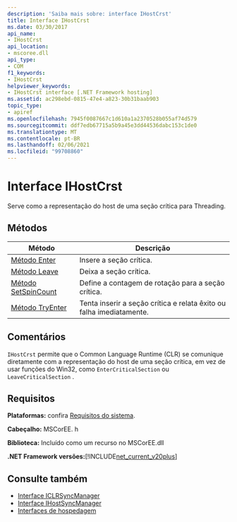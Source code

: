 ```yaml
---
description: 'Saiba mais sobre: interface IHostCrst'
title: Interface IHostCrst
ms.date: 03/30/2017
api_name:
- IHostCrst
api_location:
- mscoree.dll
api_type:
- COM
f1_keywords:
- IHostCrst
helpviewer_keywords:
- IHostCrst interface [.NET Framework hosting]
ms.assetid: ac298ebd-0815-47e4-a823-30b31baab903
topic_type:
- apiref
ms.openlocfilehash: 7945f0087667c1d610a1a2370528b055af74d579
ms.sourcegitcommit: ddf7edb67715a5b9a45e3dd44536dabc153c1de0
ms.translationtype: MT
ms.contentlocale: pt-BR
ms.lasthandoff: 02/06/2021
ms.locfileid: "99708860"
---
```

# <a name="ihostcrst-interface"></a>Interface IHostCrst

Serve como a representação do host de uma seção crítica para Threading.  
  
## <a name="methods"></a>Métodos  
  
|Método|Descrição|  
|------------|-----------------|  
|[Método Enter](ihostcrst-enter-method.md)|Insere a seção crítica.|  
|[Método Leave](ihostcrst-leave-method.md)|Deixa a seção crítica.|  
|[Método SetSpinCount](ihostcrst-setspincount-method.md)|Define a contagem de rotação para a seção crítica.|  
|[Método TryEnter](ihostcrst-tryenter-method.md)|Tenta inserir a seção crítica e relata êxito ou falha imediatamente.|  
  
## <a name="remarks"></a>Comentários  

 `IHostCrst` permite que o Common Language Runtime (CLR) se comunique diretamente com a representação do host de uma seção crítica, em vez de usar funções do Win32, como `EnterCriticalSection` ou `LeaveCriticalSection` .  
  
## <a name="requirements"></a>Requisitos  

 **Plataformas:** confira [Requisitos do sistema](../../get-started/system-requirements.md).  
  
 **Cabeçalho:** MSCorEE. h  
  
 **Biblioteca:** Incluído como um recurso no MSCorEE.dll  
  
 **.NET Framework versões:**[!INCLUDE[net_current_v20plus](../../../../includes/net-current-v20plus-md.md)]  
  
## <a name="see-also"></a>Consulte também

- [Interface ICLRSyncManager](iclrsyncmanager-interface.md)
- [Interface IHostSyncManager](ihostsyncmanager-interface.md)
- [Interfaces de hospedagem](hosting-interfaces.md)
